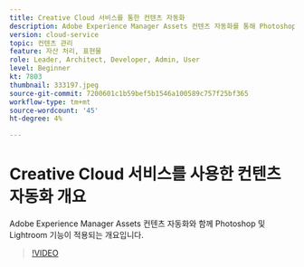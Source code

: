 ```yaml
---
title: Creative Cloud 서비스를 통한 컨텐츠 자동화
description: Adobe Experience Manager Assets 컨텐츠 자동화를 통해 Photoshop 및 Lightroom 기능을 적용할 수 있습니다.
version: cloud-service
topic: 컨텐츠 관리
feature: 자산 처리, 표현물
role: Leader, Architect, Developer, Admin, User
level: Beginner
kt: 7803
thumbnail: 333197.jpeg
source-git-commit: 7200601c1b59bef5b1546a100589c757f25bf365
workflow-type: tm+mt
source-wordcount: '45'
ht-degree: 4%

---
```



# Creative Cloud 서비스를 사용한 컨텐츠 자동화 개요

Adobe Experience Manager Assets 컨텐츠 자동화와 함께 Photoshop 및 Lightroom 기능이 적용되는 개요입니다.

>[!VIDEO](https://video.tv.adobe.com/v/333197?quality=12&learn=on)

